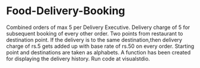 # Food-Delivery-Booking
Combined orders of max 5 per Delivery Executive.
Delivery charge of 5 for subsequent booking of every other order.
Two points from restaurant to destination point.
If the delivery is to the same destination,then delivery charge of rs.5 gets added up with base rate of rs.50 on every order.
Starting point and destinations are taken as alphabets.
A function has been created for displaying the delivery history.
Run code at visualstdio.
